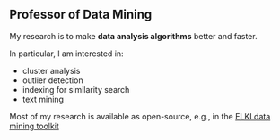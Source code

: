 ## Professor of Data Mining

My research is to make **data analysis algorithms** better and faster.

In particular, I am interested in:

- cluster analysis
- outlier detection
- indexing for similarity search
- text mining

Most of my research is available as open-source, e.g., in the [ELKI data mining toolkit](https://elki-project.github.io/)
